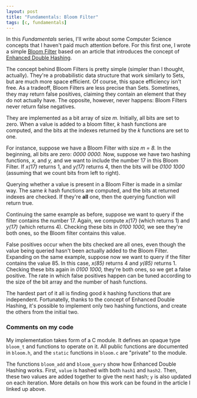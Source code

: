 ```yaml
---
layout: post
title: "Fundamentals: Bloom Filter"
tags: [c, fundamentals]
---
```


In this *Fundamentals* series, I'll write about some Computer Science concepts that I haven't paid much attention before.
For this first one, I wrote a simple [Bloom Filter][BF] based on an article that introduces the concept of [Enhanced Double Hashing][A].

[BF]: https://github.com/ramaciotti/fundamentals/tree/master/bloom-c
[A]: http://www.ccs.neu.edu/home/pete/pub/bloom-filters-verification.pdf

The concept behind Bloom Filters is pretty simple (simpler than I thought, actually).
They're a probabilistic data structure that work similarly to Sets, but are much more space efficient.
Of course, this space efficiency isn't free.
As a tradeoff, Bloom Filters are less precise than Sets.
Sometimes, they may return false positives, claiming they contain an element that they do not actually have.
The opposite, however, never happens: Bloom Filters never return false negatives.

They are implemented as a bit array of size *m.*
Initially, all bits are set to zero.
When a value is added to a bloom filter, *k* hash functions are computed, and the bits at the indexes returned by the *k* functions are set to one.

For instance, suppose we have a Bloom Filter with size *m = 8.*
In the beginning, all bits are zero: *0000 0000.*
Now, suppose we have two hashing functions, *x,* and *y,* and we want to include the number 17 in this Bloom Filter.
If *x(17)* returns 1, and *y(17)* returns 4, then the bits will be *0100 1000* (assuming that we count bits from left to right).

Querying whether a value is present in a Bloom Filter is made in a similar way.
The same *k* hash functions are computed, and the bits at returned indexes are checked.
If they're **all** one, then the querying function will return true.

Continuing the same example as before, suppose we want to query if the filter contains the number 17.
Again, we compute *x(17)* (which returns 1) and *y(17)* (which returns 4).
Checking these bits in *0100 1000,* we see they're both ones, so the Bloom filter contains this value.

False positives occur when the bits checked are all ones, even though the value being queried hasn't been actually added to the Bloom Filter.
Expanding on the same example, suppose now we want to query if the filter contains the value 85.
In this case, *x(85)* returns 4 and *y(85)* returns 1.
Checking these bits again in *0100 1000,* they're both ones, so we get a false positive.
The rate in which false positives happen can be tuned according to the size of the bit array and the number of hash functions.

The hardest part of it all is finding good *k* hashing functions that are independent.
Fortunatelly, thanks to the concept of Enhanced Double Hashing, it's possible to implement only two hashing functions, and create the others from the initial two.

### Comments on my code

My implementation takes form of a C module.
It defines an opaque type `bloom_t` and functions to operate on it.
All public functions are documented in `bloom.h`, and the `static` functions in `bloom.c` are "private" to the module.

The functions `bloom_add` and `bloom_query` show how Enhanced Double Hashing works.
First, `value` is hashed with both `hash1` and `hash2`.
Then, these two values are added together to give the next hash; `y` is also updated on each iteration.
More details on how this work can be found in the article I linked up above.
